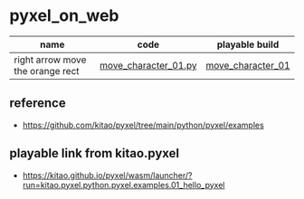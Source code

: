 # pyxel_on_web

|name|code|playable build|
|-|-|-|
|right arrow move the orange rect|[move_character_01.py](https://github.com/jamad/pyxel_on_web/blob/main/move_character_01.py)|[move_character_01](https://kitao.github.io/pyxel/wasm/launcher/?run=jamad.pyxel_on_web.move_character_01)|


## reference
* https://github.com/kitao/pyxel/tree/main/python/pyxel/examples

## playable link from kitao.pyxel
* https://kitao.github.io/pyxel/wasm/launcher/?run=kitao.pyxel.python.pyxel.examples.01_hello_pyxel
